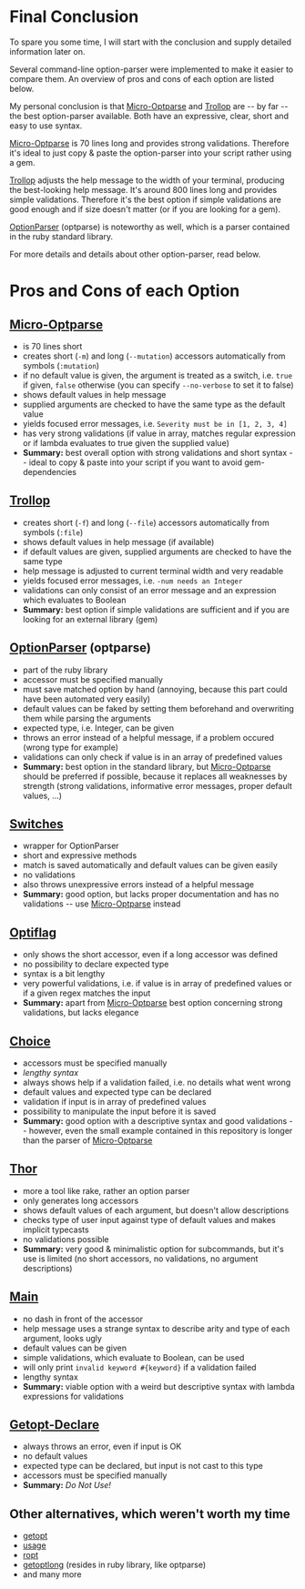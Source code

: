 Final Conclusion
================

To spare you some time, I will start with the conclusion and supply detailed information later on.

Several command-line option-parser were implemented to make it easier to compare them.
An overview of pros and cons of each option are listed below.

My personal conclusion is that [Micro-Optparse](http://florianpilz.github.com/micro-optparse/) and [Trollop](http://trollop.rubyforge.org/) are -- by far -- the best option-parser available.
Both have an expressive, clear, short and easy to use syntax.

[Micro-Optparse](http://florianpilz.github.com/micro-optparse/) is 70 lines long and provides strong validations.
Therefore it's ideal to just copy &amp; paste the option-parser into your script rather using a gem.

[Trollop](http://trollop.rubyforge.org/) adjusts the help message to the width of your terminal, producing the best-looking help message.
It's around 800 lines long and provides simple validations.
Therefore it's the best option if simple validations are good enough and if size doesn't matter (or if you are looking for a gem).

[OptionParser](http://www.ruby-doc.org/stdlib/libdoc/optparse/rdoc/classes/OptionParser.html) (optparse) is noteworthy as well, which is a parser contained in the ruby standard library.

For more details and details about other option-parser, read below.

Pros and Cons of each Option
============================

[Micro-Optparse](http://florianpilz.github.com/micro-optparse/)
---------------------------------------------------------------

  - is 70 lines short
  - creates short (`-m`) and long (`--mutation`) accessors automatically from symbols (`:mutation`)
  - if no default value is given, the argument is treated as a switch, i.e. `true` if given, `false` otherwise (you can specify `--no-verbose` to set it to false)
  - shows default values in help message
  - supplied arguments are checked to have the same type as the default value
  - yields focused error messages, i.e. `Severity must be in [1, 2, 3, 4]`
  - has very strong validations (if value in array, matches regular expression or if lambda evaluates to true given the supplied value)
  - **Summary:** best overall option with strong validations and short syntax -- ideal to copy &amp; paste into your script if you want to avoid gem-dependencies

[Trollop](http://trollop.rubyforge.org/)
----------------------------------------

  - creates short (`-f`) and long (`--file`) accessors automatically from symbols (`:file`)
  - shows default values in help message (if available)
  - if default values are given, supplied arguments are checked to have the same type
  - help message is adjusted to current terminal width and very readable
  - yields focused error messages, i.e. `-num needs an Integer`
  - validations can only consist of an error message and an expression which evaluates to Boolean
  - **Summary:** best option if simple validations are sufficient and if you are looking for an external library (gem)

[OptionParser](http://www.ruby-doc.org/stdlib/libdoc/optparse/rdoc/classes/OptionParser.html) (optparse)
--------------------------------------------------------------------------------------------------------

  - part of the ruby library
  - accessor must be specified manually
  - must save matched option by hand (annoying, because this part could have been automated very easily)
  - default values can be faked by setting them beforehand and overwriting them while parsing the arguments
  - expected type, i.e. Integer, can be given
  - throws an error instead of a helpful message, if a problem occured (wrong type for example)
  - validations can only check if value is in an array of predefined values
  - **Summary:** best option in the standard library, but [Micro-Optparse](http://florianpilz.github.com/micro-optparse/) should be preferred if possible, because it replaces all weaknesses by strength (strong validations, informative error messages, proper default values, ...)
  
[Switches](https://github.com/thoran/switches)
----------------------------------------------

  - wrapper for OptionParser
  - short and expressive methods
  - match is saved automatically and default values can be given easily
  - no validations
  - also throws unexpressive errors instead of a helpful message
  - **Summary:** good option, but lacks proper documentation and has no validations -- use [Micro-Optparse](http://florianpilz.github.com/micro-optparse/) instead

[Optiflag](http://optiflag.rubyforge.org/quick.html)
----------------------------------------------------

  - only shows the short accessor, even if a long accessor was defined
  - no possibility to declare expected type
  - syntax is a bit lengthy
  - very powerful validations, i.e. if value is in array of predefined values or if a given regex matches the input
  - **Summary:** apart from [Micro-Optparse](http://florianpilz.github.com/micro-optparse/) best option concerning strong validations, but lacks elegance

[Choice](http://choice.rubyforge.org/)
--------------------------------------

  - accessors must be specified manually
  - _lengthy syntax_
  - always shows help if a validation failed, i.e. no details what went wrong
  - default values and expected type can be declared
  - validation if input is in array of predefined values
  - possibility to manipulate the input before it is saved
  - **Summary:** good option with a descriptive syntax and good validations -- however, even the small example contained in this repository is longer than the parser of [Micro-Optparse](http://florianpilz.github.com/micro-optparse/)
  
[Thor](https://github.com/wycats/thor)
--------------------------------------

  - more a tool like rake, rather an option parser
  - only generates long accessors
  - shows default values of each argument, but doesn't allow descriptions
  - checks type of user input against type of default values and makes implicit typecasts
  - no validations possible
  - **Summary:** very good &amp; minimalistic option for subcommands, but it's use is limited (no short accessors, no validations, no argument descriptions)
  
[Main](https://github.com/ahoward/main)
---------------------------------------

  - no dash in front of the accessor
  - help message uses a strange syntax to describe arity and type of each argument, looks ugly
  - default values can be given
  - simple validations, which evaluate to Boolean, can be used
  - will only print `invalid keyword #{keyword}` if a validation failed
  - lengthy syntax
  - **Summary:** viable option with a weird but descriptive syntax with lambda expressions for validations

[Getopt-Declare](http://getoptdeclare.rubyforge.org/)
-----------------------------------------------------

  - always throws an error, even if input is OK
  - no default values
  - expected type can be declared, but input is not cast to this type
  - accessors must be specified manually
  - **Summary:** _Do Not Use!_

Other alternatives, which weren't worth my time
-----------------------------------------------

  - [getopt](https://github.com/djberg96/getopt)
  - [usage](http://rubydoc.info/gems/usage/0.0.4/frames)
  - [ropt](http://devel.korinkan.co.jp/ruby-ropt/README.ja.html)
  - [getoptlong](http://www.ruby-doc.org/stdlib/libdoc/getoptlong/rdoc/index.html) (resides in ruby library, like optparse)
  - and many more
